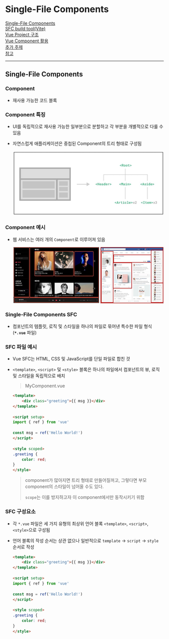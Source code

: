 # Single-File Components

[Single-File Components](#single-file-components-1)   
[SFC build tool(Vite)](#sfc-build-tool-vite)   
[Vue Project 구조](#vue-project-구조)   
[Vue Component 활용](#vue-component-활용)   
[추가 주제](#추가-주제)   
[참고](#참고)   

---

## Single-File Components

### Component

- 재사용 가능한 코드 블록

### Component 특징

- UI를 독립적으로 재사용 가능한 일부분으로 분할하고 각 부분을 개별적으로 다룰 수 있음

- 자연스럽게 애플리케이션은 중첩된 Component의 트리 형태로 구성됨
    
    ![component_특징_1](./images/component_특징_1.png)
    

### Component 예시

- 웹 서비스는 여러 개의 `Component`로 이루어져 있음
    
    ![component_예시_1](./images/component_예시_1.png)
    

### Single-File Components SFC

- 컴포넌트의 템플릿, 로직 및 스타일을 하나의 파일로 묶어낸 특수한 파일 형식 (**`*.vue`** 파일)

### SFC 파일 예시

- Vue SFC는 HTML, CSS 및 JavaScript를 단일 파일로 합친 것

- `<template>`, `<script>` 및 `<style>` 블록은 하나의 파일에서 컴포넌트의 뷰, 로직 및 스타일을 독립적으로 배치
    
    > MyComponent.vue
    > 
    
    ```html
    <template>
        <div class="greeting">{{ msg }}</div>
    </template>
    
    <script setup>
    import { ref } from 'vue'
    
    const msg = ref('Hello World!')
    </script>
    
    <style scoped>
    .greeting {
        color: red;
    }
    </style>
    ```

    > component가 많아지면 트리 형태로 만들어질꺼고, 그렇다면 부모 component의 스타일이 넘어올 수도 있다.
    >
    > `scope`는 이를 방지하고자 이 component에서만 동작시키기 위함
    >
    

### SFC 구성요소

- 각 `*.vue` 파일은 세 가지 유형의 최상위 언어 블록 `<template>`, `<script>`, 
`<style>`으로 구성됨

- 언어 블록의 작성 순서는 상관 없으나 일반적으로 `template` → `script` → `style` 순서로 작성
    
    ```html
    <template>
        <div class="greeting">{{ msg }}</div>
    </template>
    
    <script setup>
    import { ref } from 'vue'
    
    const msg = ref('Hello World!')
    </script>
    
    <style scoped>
    .greeting {
        color: red;
    }
    </style>
    ```
    

### <template> 블록

- 각 `*.vue` 파일은 최상위 `<template>` 블록을 하나만 포함할 수 있음
    
    ```html
    <template>
        <div class="greeting">{{ msg }}</div>
    </template>
    ```
    

### <script setup> 블록

- 각 `*.vue` 파일은 `<script setup>` 블록을 하나만 포함할 수 있음 (일반 `<script>` 제외)

- 컴포넌트의 `setup()` 함수로 사용되며 컴포넌트의 각 인스턴스에 대해 실행

- 변수 및 함수는 동일한 컴포넌트의 템플릿에서 자동으로 사용 가능
    
    ```html
    <script setup>
    import { ref } from 'vue'
    
    const msg = ref('Hello World!')
    </script>
    ```
    

### <style scoped> 블록

- `*.vue` 파일에는 여러 `<style>` 태그가 포함될 수 있음

- `scoped`가 지정되면 CSS는 현재 컴포넌트에만 적용됨
    
    ```html
    <style scoped>
    .greeting {
        color: red;
    }
    </style>
    ```
    

### 컴포넌트 사용하기

- https://play.vuejs.org/에서 Vue 컴포넌트 코드 작성 및 미리보기

- Vue SFC는 일반적인 방법으로 실행할 수 없으며 컴파일러를 통해 컴파일된 후 
빌드되어야 함

- 실제 프로젝트에서는 `Vite`와 같은 공식 빌드(build) 도구를 사용
    
    ![컴포넌트_사용하기_1](./images/컴포넌트_사용하기_1.png)
    

## SFC build tool (Vite)

### Vite

- 프론트 엔드 개발 도구

- 빠른 개발 환경을 위한 빌드 도구와 개발 서버를 제공

- https://vitejs.dev/

### Build

- 프로젝트의 소스 코드를 최적화하고 번들링하여 배포할 수 있는 형식으로 변환하는 과정

- 개발 중에 사용되는 여러 소스 파일 및 리소스(JavaScript, CSS, 이미지 등)를 최적화된 형태로 조합하여 최종 소프트웨어 제품을 생성하는 것

- Vite는 이러한 빌드 프로세스를 수행하는 데 사용되는 도구

### Vue Project 생성

- Vue Project (Application) 생성 (Vite 기반 필드)
    
    ```bash
    $ npm create vue@latest
    ```
    
- 프로젝트 설정 관련 절차 진행
    
    ![vue_project_생성_1](./images/vue_project_생성_1.png)
    
- 프로젝트 폴더 이동
    
    ```bash
    $ cd vue-project
    ```
    
- 패키지 설치
    
    ```bash
    $ npm install
    ```
    
    ![vue_project_생성_2](./images/vue_project_생성_2.png)
    
- Vue 프로젝트 서버 실행
    
    ```bash
    $ npm run dev
    ```
    
    ![vue_project_생성_3](./images/vue_project_생성_3.png)
    
- Vue 프로젝트 실행 결과
    
    ![vue_project_생성_4](./images/vue_project_생성_4.png)
    
- Vue 프로젝트 구성
    
    ![vue_project_생성_5](./images/vue_project_생성_5.png)
    

### Node Package Manager NPM

- Node.js의 기본 패키지 관리자

### Node.js

- Chrome의 V8 JavaScript 엔진을 기반으로 하는 Server-Side 실행 환경

### Node.js의 영향

- 기본에 브라우저 안에서만 동작할 수 있었던 JavaScript를 브라우저가 아닌 서버 측에서도 실행할 수 있게 함

    - 프론트엔드와 백엔드에서 동일한 언어로 개발할 수 있게 됨

- NPM을 활용해 수많은 오픈 소스 패키지와 라이브러리를 제공하여 개발자들이 손쉽게 코드를 공유하고 재사용할 수 있게 함

### Module

- 프로그램을 구성하는 독립적인 코드 블록 (`*.js` 파일)

### Module의 필요성

- 개발하는 애플리케이션의 크기가 커지고 복잡해지면서 파일 하나에 모든 기능을 담기가 어려워짐

- 따라서 자연스럽게 파일을 여러 개로 분리하여 관리를 하게 되었고, 이때 분리된 각 파일이 바로 모듈(module)

- `*.js` 파일 하나가 하나의 모듈

### Module의 한계

- 애플리케이션이 점점 더 발전함에 따라 처리해야 하는 JavaScript 모듈의 개수도 극적으로 증가

- 이러한 상황에서 성능 병목 현상이 발생하고 모듈 간의 의존성(연결성)이 깊어지면서 특정한 곳에서 발생한 문제가 어떤 모듈 간의 문제인지 파악하기 어려워 짐

- 복잡하고 깊은 모듈 간 의존성 문제를 해결하기 위한 도구가 필요
    - Bundler

### node_modules의 의존성 깊이

![node_modules의_의존성_깊이_1](./images/node_modules의_의존성_깊이_1.png)

### Bundler

- 여러 모듈과 파일을 하나(혹은 여러 개)의 번들로 묶어 최적화하여 애플리케이션에서 사용할 수 있게 만들어주는 도구

### Bundler의 역할

- 의존성 관리, 코드 최적화, 리소스 관리 등

- Bundler가 하는 작업을 Bundling이라 함

- [참고] Vite는 Rollup이라는 Bundler를 사용하며 개발자가 별도로 기타 환경설정에 신경 쓰지 않도록 모두 설정해두고 있음

## Vue Project 구조

### node_modules

- Node.js 프로젝트에서 사용되는 외부 패키지들이 저장되는 디렉토리

- 프로젝트의 의존성 모듈을 저장하고 관리하는 공간

- 프로젝트가 실행될 때 필요한 라이브러리와 패키지들을 포함

- `.gitignore`에 작성됨
    
    > `node_modules`도 `venv`처럼 용량이 엄청 크기 때문에 올리지 않는다.
    >
    > `node_modules`는 `package.json`  에 의해 설치된다. (`venv`의 `requirements.txt`와 같은 역할)
    >

### package-lock.json

- 패키지들의 실제 설치 버전, 의존성 관계, 하위 패키지 등을 포함하여 패키지 설치에 필요한 모든 정보를 포함

- 패키지들의 정확한 버전을 보장하여, 여러 개발자가 협업하거나 서버 환경에서 일관성 있는 의존성을 유지하는 데 도움을 줌

- `npm install` 명령을 통해 패키지를 설치할 때, 명시된 버전과 의존성을 기반으로 설치

### package.json

- 프로젝트의 메타 정보와 의존성 패키지 목록을 포함

- 프로젝트의 이름, 버전, 작성자, 라이선스 등과 같은 메타 정보를 정의

- `package-lock.json`과 함께 프로젝트의 의존성을 관리하고, 버전 충돌 및 일관성을 유지하는 역할

### public 디렉토리

- 주로 다음 정적 파일을 위치 시킴
    - 소스코드에서 참조되지 않는

    - 항상 같은 이름을 갖는

    - import 할 필요 없는

- 항상 root 절대 경로를 사용하여 참조

    - `public/icon.png`는 소스 코드에서 `/icon.png`로 참조 할 수 있음

- [**https://vitejs.dev/guide/assets.html#the-public-directory**](https://vitejs.dev/guide/assets.html#the-public-directory)

### src 디렉토리

- 프로젝트의 주요 소스 코드를 포함하는 곳

- 컴포넌트, 스타일, 라우팅 등 프로젝트의 핵심 코드를 관리

### src / assets

- 프로젝트 내에서 사용되는 자원 (이미지, 폰트, 스타일 시트 등)을 관리

- 컴포넌트 자체에서 참조하는 내부 파일을 저장하는데 사용

- 컴포넌트가 아닌 곳에서는 public 디렉토리에 위치한 파일을 사용

### src / components

- Vue 컴포넌트들을 작성하는 곳

### src / App.vue

- Vue 앱의 최상위 Root 컴포넌트

- 다른 하위 컴포넌트들을 포함

- 애플리케이션 전체의 레이아웃과 공통적인 요소를 정의
    
    ![src_app_vue_1](./images/src_app_vue_1.png)
    

### src / main.js

- Vue 인스턴스를 생성하고, 애플리케이션을 초기화하는 역할

- 필요한 라이브러리를 `import` 하고 전역 설정을 수행

### index.html

- Vue 앱의 기본 HTML 파일

- 앱의 진입점 (entry point)

- Root 컴포넌트인 App.vue가 해당 페이지에 마운트(mount) 됨
    - Vue 앱이 SPA인 이유

- 필요한 스타일 시트, 스크립트 등의 외부 리소스를 로드 할 수 있음 (ex. bootstrap CDN)

> vue는 페이지가 하나이다.
>

### 기타 설정 파일

- `jsconfig.json`
    - 컴파일 옵션, 모듈 시스템 등 설정

- `vite.config.js`
    - Vite 프로젝트 설정 파일

    - 플러그인, 빌드 옵션, 개발 서버 설정 등

## Vue Component 활용

### 컴포넌트 사용 2단계

- 컴포넌트 파일 생성

- 컴포넌트 등록 (import)

### 사전 준비

- 초기에 생성된 모든 컴포넌트 삭제 (`App.vue` 제외)

- `App.vue` 코드 초기화
    
    > App.vue
    > 
    
    ```html
    <template>
      <h1>App.vue</h1>
    </template>
    
    <script setup>
    </script>
    ```
    

### 컴포넌트 파일 생성

- `MyComponent.vue` 생성
    
    > MyComponent.vue
    > 
    
    ```html
    <template>
      <div>
        <h2>MyComponent</h2>
      </div>
    </template>
    
    <script setup>
    </script>
    ```
    

### 컴포넌트 등록

- `App` 컴포넌트에 `MyComponent`를 등록

- `App`(부모) - `MyComponent`(자식) 관계 형성

- **`@`** - **`src/`** 경로를 뜻하는 약어
    
    > App.vue
    > 
    
    ```html
    <template>
      <h1>App.vue</h1>
      <MyComponent />
    </template>
    
    <script setup>
    // import MyComponent from './components/MyComponent.vue'
    import MyComponent from '@/components/MyComponent.vue'
    </script>
    ```
    

### 결과 확인

- Vue dev tools를 사용해 컴포넌트 관계 형성 확인
    
    ![결과_확인_1](./images/결과_확인_1.png)
    

### 추가 하위 컴포넌트 등록 후 활용

- `MyComponentItem`은 `MyComponent`의 자식 컴포넌트
    
    ![추가_하위_컴포넌트_등록_후_활용_1](./images/추가_하위_컴포넌트_등록_후_활용_1.png)
    
- 컴포넌트의 재사용성 확인하기
    
    > MyComponent.vue
    > 
    
    ```html
    <template>
      <div>
        <h2>MyComponent</h2>
        <MyComponentItem />
        <MyComponentItem />
        <MyComponentItem />
      </div>
    </template>
    
    <script setup>
    import MyComponentItem from '@/components/MyComponentItem.vue';
    </script>
    ```
    
    > MyComponentItem.vue
    > 
    
    ```html
    <template>
      <p>MyComponentItem</p>
    </template>
    ```
    
    ![추가_하위_컴포넌트_등록_후_활용_2](./images/추가_하위_컴포넌트_등록_후_활용_2.png)
    

### Component 이름 지정 스타일 가이드

- https://vuejs.org/style-guide/rules-strongly-recommended.html

## 추가 주제

### Virtual DOM

- 가상의 DOM을 메모리에 저장하고 실제 DOM과 동기화하는 프로그래밍 개념

- 실제 DOM과의 변경 사항 비교를 통해 변경된 부분만 실제 DOM에 적용하는 방식

- 웹 애플리케이션의 성능을 향상시키기 위한 Vue의 내부 렌더링 기술
    
    > index.html
    > 
    
    ```html
    <!DOCTYPE html>
    <html lang="en">
      <head>
        <meta charset="UTF-8" />
        <link rel="icon" href="/favicon.ico" />
        <meta name="viewport" content="width=device-width, initial-scale=1.0" />
        <title>Vite App</title>
      </head>
      <body>
        <div id="app"></div>   <!--Vue의 영역 (Virtual DOM) -->
        <script type="module" src="/src/main.js"></script>
      </body>
    </html>
    ```
    
    - `<div id=”app”></div>` 부분이 Vue의 영역 (Virtual DOM)

### 내부 렌더링 과정

> 우리가 실제로 보는 부분은 ‘실제 DOM’ 부분
>

![내부_렌더링_과정_1](./images/내부_렌더링_과정_1.png)

### Virtual DOM 패턴의 장점

- 효율성
    - 실제 DOM 조작을 최소화하고, 변경된 부분만 업데이트하여 성능을 향상

- 반응성
    - 데이터의 변경을 감지하고, Virtual DOM을 효율적으로 갱신하여 UI를 자동으로 업데이트

- 추상화
    - 개발자는 실제 DOM 조작을 Vue에게 맡기고 컴포넌트와 템플릿을 활용하는 추상화된 프로그래밍 방식으로 원하는 UI 구조를 구성하고 관리할 수 있음

### Virtual DOM 주의사항

- 실제 DOM에 직접 접근하지 말 것
    - JavaScript에서 사용하는 DOM 접근 관련 메서드 사용 금지

    - `querySelector`, `createElement`, `addEventListener` 등

- Vue의 `ref()`와 `Lifecycle Hooks` 함수를 사용해 간접적으로 접근하여 조작할 것

### 직접 DOM 엘리먼트에 접근해야 하는 경우

- `ref` 속성을 사용하여 특정 DOM 엘리먼트에 직접적인 참조를 얻을 수 있음
    
    ```html
    <template>
      <input ref="input">
    </template>
    
    <script setup>
    import { ref, onMounted } from 'vue';
    
    // 변수명은 템플릿 ref 값과 일치해야 함
    const input = ref(null)
    
    onMounted(() => {
      console.log(input.value); // <input>
    });
    </script>
    ```

    > null이 출력되는 것이 아니라 input을 선택한 것이다.
    > 
    

### Vue를 작성하는 2가지 스타일

- Composition API

- Option API

### Composition API

- `import`해서 가져온 API 함수들을 사용하여 컴포넌트의 로직을 정의

- Vue3에서의 권장 방식
    
    ```html
    <template>
      <button @click="increment">{{ count }}</button>
    </template>
    
    <script setup>
    import { ref, onMounted } from 'vue'
    
    const count = ref(0)
    
    function increment() {
      count.value++
    }
    
    onMounted(() => {
      console.log(`숫자 세기의 초기값은 ${ count.value }`)
    })
    </script>
    ```
    

### Option API

- `data`, `methods` 및 `mounted` 같은 객체를 사용하여 컴포넌트의 로직을 정의

- Vue2에서의 작성 방식 (Vue3에서도 지원)
    
    ```html
    <template>
      <button @click="increment">{{ count }}</button>
    </template>
    <script>
    export default {
      data() {
        return {
          count: 0
        }
      },
    
      methods: {
        increment() {
          this.count++
        }
      },
    
      mounted() {
        console.log(`숫자 세기의 초기값은 ${ this.value }`)
      }
    }
    </script>
    ```
    

### Composition API와 Option API 비교

> 객체를 구성하는 것이 쉽지 않다.
> Composition API가 현재 사용하는 구조.
>

### API별 권장 사항

- `Composition API` + `SFC`
    - 규모가 있는 앱의 전체를 구축하려는 경우

- `Option API`
    - 빌드 도구를 사용하지 않거나 복잡성이 낮은 프로젝트에서 사용하려는 경우

- https://vuejs.org/guide/extras/composition-api-faq.html

## 참고

### 모든 컴포넌트에는 최상단 HTML 요소가 작성되는 것이 권장

- 가독성, 스타일링, 명확한 컴포넌트 구조를 위해 각 컴포넌트에는 최상단 HTML 요소를 작성해야 함(Single Root Element)
    
    ```html
    <!-- bad -->
    <template>
      <h2>Heading</h2>
      <p>Paragraph</p>
      <p>Paragragh</p>
    </template>
    ```
    
    ```html
    <!-- good -->
    <template>
      <div>
        <h2>Heading</h2>
        <p>Paragraph</p>
        <p>Paragragh</p>
      </div>
    </template>
    ```

    > component가 1개라는 것을 한 눈에 볼 수 있다
    >
    

### SFC의 CSS 기능 - scoped

```html
<style scoped></style>
```

- `scoped` 속성을 사용하면 해당 CSS는 현재 컴포넌트의 요소에만 적용됨
    - 부모 컴포넌트의 스타일이 자식 컴포넌트로 유출되지 않음

    - 사용하지 않으면 모든 컴포넌트에 영향을 미침

- 그러나 자식 컴포넌트의 최상위 요소(root element)는 부모 CSS와 본인 CSS 모두에게서 영향을 받음
    - 자식 컴포넌트의 최상위 요소는 부모에서 사용되기 때문

- 이는 부모가 레이아웃 목적으로 자식 컴포넌트 최상위 요소의 스타일을 지정할 수 있도록 의도적으로 설계된 것

- 다음과 같이 App(부모) 컴포넌트에 적용한 스타일에 `scoped`가 작성 되어 있지만, **MyComponent(자식)의 최상위 요소(div)는 부모와 본인의 CSS 모두의 영향을 받기 때문에** 부모 컴포넌트에 지정한 스타일이 적용됨
    
    > App.vue
    > 
    
    ```html
    <template>
      <h1>App.vue</h1>
      <MyComponent />
    </template>
    
    <script scoped>
    div {
      color: red;
    }
    </script>
    ```
    
    > MyComponent.vue
    > 
    
    ```html
    <template>
      <div>
        <h2>MyComponent</h2>
      </div>
    </template>
    ```
    
    ![sfc의_css_기능_scoped_1](./images/sfc의_css_기능_scoped_1.png)

    > class를 사용하여 자식 Component까지 넘어가지 않게 사용하자
    >
    

### scoped 속성 사용을 권장

- 최상위 App 컴포넌트에서 레이아웃 스타일을 전역적으로 구성할 수 있지만, 다른 모든 컴포넌트는 범위가 지정된 스타일을 사용하는 것을 권장

- https://vuejs.org/style-guide/rules-essential.html#use-component-scoped-styling

### Scaffolding 스캐폴딩

- 새로운 프로젝트나 모듈을 시작하기 위해 초기 구조와 기본 코드를 자동으로 생성하는 과정

- 개발자들이 프로젝트를 시작하는 데 도움을 주는 틀이나 기반을 제공하는 작업

- 초기 설정, 폴더 구조, 파일 템플릿, 기본 코드 등을 자동으로 생성하여 개발자가 시작할 때 시간과 노력을 절약하고 일관된 구조를 유지할 수 있도록 도와줌

### 관심사항의 분리가 파일 유형의 분리와 동일한 것이 아니다

- 프론트엔드 앱의 사용 목적이 점점 더 복잡해짐에 따라, 단순 파일 유형으로만 분리하게 될 경우 프로젝트의 목표를 달성하는데 도움이 되지 않게 됨

![분리의_다름_1](./images/분리의_다름_1.png)